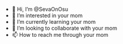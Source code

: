 - 👋 Hi, I’m @SevaOnOsu
- 👀 I’m interested in your mom
- 🌱 I’m currently learning your mom
- 💞️ I’m looking to collaborate with your mom
- 📫 How to reach me through your mom

<!---
SevaOnOsu/SevaOnOsu is a ✨ special ✨ repository because its `README.md` (this file) appears on your GitHub profile.
You can click the Preview link to take a look at your changes.
--->
